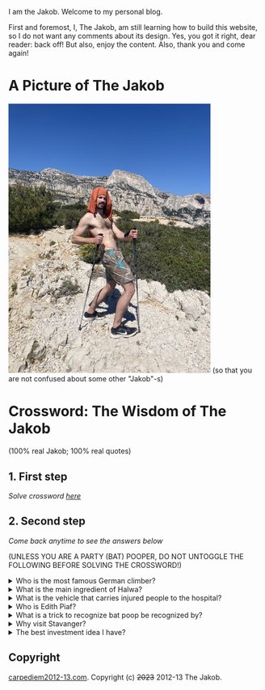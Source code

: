 I am the Jakob. Welcome to my personal blog. 

First and foremost, I, The Jakob, am still learning how to build this website, so I do not want any comments about its design. Yes, you got it right, dear reader: back off!
But also, enjoy the content. Also, thank you and come again! 

# A Picture of The Jakob
<img src="./signal-2023-05-02-205022.jpeg" width="400">
(so that you are not confused about some other "Jakob"-s)

# Crossword: The Wisdom of The Jakob 
(100% real Jakob; 100% real quotes)

## 1. First step
_Solve crossword [here](https://crosswordlabs.com/view/jakob-97)_

## 2. Second step
_Come back anytime to see the answers below_

(UNLESS YOU ARE A PARTY (BAT) POOPER, DO NOT UNTOGGLE THE FOLLOWING BEFORE SOLVING THE CROSSWORD!)

<details>
<summary>
   Who is the most famous German climber?</summary>
Herman Hesse
</details>

<details>
<summary>
What is the main ingredient of Halwa?</summary>
 Garlic
</details>

<details>
<summary>
What is the vehicle that carries injured people to the hospital?
</summary>
 Kranken wagon
</details>


<details>
<summary>
Who is Edith Piaf?
</summary>
A techno musician
</details>

<details>
<summary>
What is a trick to recognize bat poop be recognized by?
</summary>
  Smell
</details>

<details>

<summary>
Why visit Stavanger?
</summary>
   Marius’s parents
</details>

<details>
<summary>
The best investment idea I have? </summary>
Climbing brush made by blind people
</details>

## Copyright

[carpediem2012-13.com](carpediem2012-13.com). Copyright (c) ~~2023~~ 2012-13 The Jakob.
